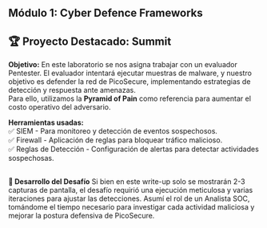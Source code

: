 ## Módulo 1: Cyber Defence Frameworks  
## 🏆 Proyecto Destacado: Summit

**Objetivo:** En este laboratorio se nos asigna trabajar con un evaluador Pentester. El evaluador intentará ejecutar muestras de malware, y nuestro objetivo es defender la red de PicoSecure, implementando estrategias de detección y respuesta ante amenazas.  
Para ello, utilizamos la **Pyramid of Pain** como referencia para aumentar el costo operativo del adversario.
  
**Herramientas usadas:**  
✅ SIEM - Para monitoreo y detección de eventos sospechosos.  
✅ Firewall - Aplicación de reglas para bloquear tráfico malicioso.  
✅ Reglas de Detección - Configuración de alertas para detectar actividades sospechosas.  

##
**📌 Desarrollo del Desafío**
Si bien en este write-up solo se mostrarán 2-3 capturas de pantalla, el desafío requirió una ejecución meticulosa y varias iteraciones para ajustar las detecciones. Asumí el rol de un Analista SOC, tomándome el tiempo necesario para investigar cada actividad maliciosa y mejorar la postura defensiva de PicoSecure.
